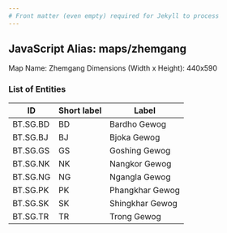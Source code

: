 ```yaml
---
# Front matter (even empty) required for Jekyll to process
---
```


## JavaScript Alias: maps/zhemgang

Map Name: Zhemgang
Dimensions (Width x Height): 440x590

### List of Entities

ID | Short label | Label
---|---|---|
BT.SG.BD|BD|Bardho Gewog
BT.SG.BJ|BJ|Bjoka Gewog
BT.SG.GS|GS|Goshing Gewog
BT.SG.NK|NK|Nangkor Gewog
BT.SG.NG|NG|Ngangla Gewog
BT.SG.PK|PK|Phangkhar Gewog
BT.SG.SK|SK|Shingkhar Gewog
BT.SG.TR|TR|Trong Gewog